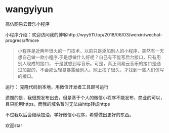 # wangyiyun
高仿网易云音乐小程序

小程序介绍：欢迎访问我的博客http://wyy511.top/2018/06/03/weixin/wechat-progress/#more

> 小程序是近两年很火的一门技术，以前只是添加别人的小程序，突然有一天想自己做一款小程序.于是想做什么好呢？自己有不能写后台接口，只有用别人现成的接口，
  于是就想到写音乐。可是，真正网易云音乐的接口是通过加密的，不会那么轻易暴露给别人。网上找了很久，才找到一些人们仿写的接口。
  
运行： 克隆代码到本地，用微信开发者工具即可运行

遗憾的是，我很想发布出去，但是基于个人的微信小程序不能发布，商业的可以，且只能用https，而我的域名暂时无法由http转成https

不过我以后会继续加油，学好微信小程序，希望做出更好的东西。

欢迎star
